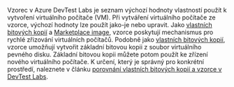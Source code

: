 Vzorec v Azure DevTest Labs je seznam výchozí hodnoty vlastností použít k vytvoření virtuálního počítače (VM). Při vytváření virtuálního počítače ze vzorce, výchozí hodnoty lze použít jako-je nebo upravit. Jako [vlastních bitových kopií](../articles/devtest-lab/devtest-lab-create-template.md) a [Marketplace image](../articles/devtest-lab/devtest-lab-configure-marketplace-images.md), vzorce poskytují mechanismus pro rychlé zřizování virtuálních počítačů. Podobně jako [vlastních bitových kopií](../articles/devtest-lab/devtest-lab-create-template.md), vzorce umožňují vytvořit základní bitovou kopii z soubor virtuálního pevného disku. Základní bitovou kopii můžete potom použít ke zřízení nového virtuálního počítače. K určení, který je správný pro konkrétní prostředí, naleznete v článku [porovnání vlastních bitových kopií a vzorce v DevTest Labs](../articles/devtest-lab/devtest-lab-comparing-vm-base-image-types.md).
